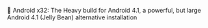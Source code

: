 🤖️ Android x32: The Heavy build for Android 4.1, a powerful, but large Android 4.1 (Jelly Bean) alternative installation
